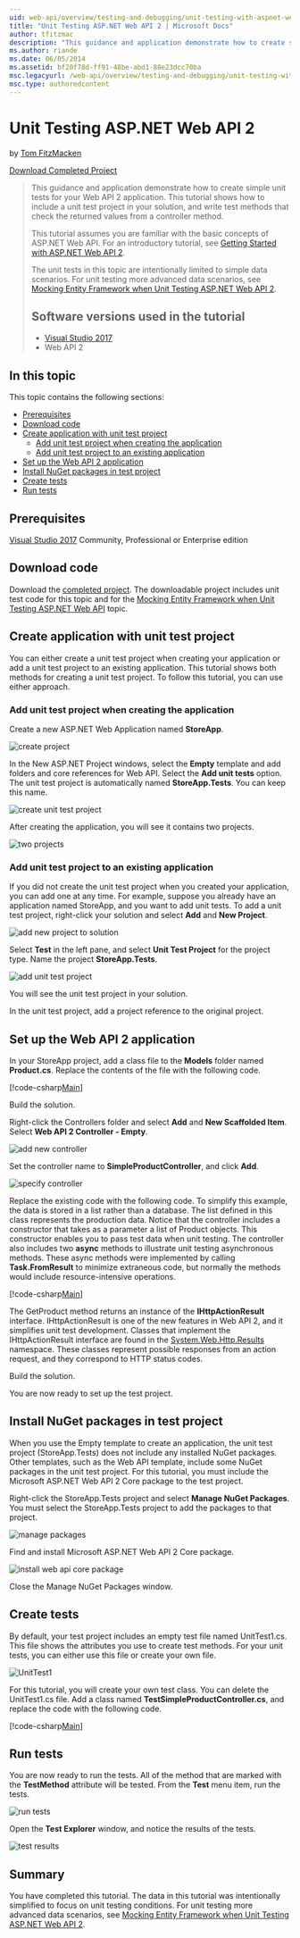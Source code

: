 ```yaml
---
uid: web-api/overview/testing-and-debugging/unit-testing-with-aspnet-web-api
title: "Unit Testing ASP.NET Web API 2 | Microsoft Docs"
author: tfitzmac
description: "This guidance and application demonstrate how to create simple unit tests for your Web API 2 application. This tutorial shows how to include a unit test proj..."
ms.author: riande
ms.date: 06/05/2014
ms.assetid: bf20f78d-ff91-48be-abd1-88e23dcc70ba
msc.legacyurl: /web-api/overview/testing-and-debugging/unit-testing-with-aspnet-web-api
msc.type: authoredcontent
---
```

Unit Testing ASP.NET Web API 2
====================
by [Tom FitzMacken](https://github.com/tfitzmac)

[Download Completed Project](https://code.msdn.microsoft.com/Unit-Testing-with-ASPNET-1374bc11)

> This guidance and application demonstrate how to create simple unit tests for your Web API 2 application. This tutorial shows how to include a unit test project in your solution, and write test methods that check the returned values from a controller method.
>
> This tutorial assumes you are familiar with the basic concepts of ASP.NET Web API. For an introductory tutorial, see [Getting Started with ASP.NET Web API 2](../getting-started-with-aspnet-web-api/tutorial-your-first-web-api.md).
>
> The unit tests in this topic are intentionally limited to simple data scenarios. For unit testing more advanced data scenarios, see [Mocking Entity Framework when Unit Testing ASP.NET Web API 2](mocking-entity-framework-when-unit-testing-aspnet-web-api-2.md).
>
> ## Software versions used in the tutorial
>
> - [Visual Studio 2017](https://visualstudio.microsoft.com/downloads/?utm_medium=microsoft&utm_source=docs.microsoft.com&utm_campaign=button+cta&utm_content=download+vs2017)
> - Web API 2

## In this topic

This topic contains the following sections:

- [Prerequisites](#prereqs)
- [Download code](#download)
- [Create application with unit test project](#appwithunittest)
    - [Add unit test project when creating the application](#whencreate)
    - [Add unit test project to an existing application](#addtoexisting)
- [Set up the Web API 2 application](#setupproject)
- [Install NuGet packages in test project](#testpackages)
- [Create tests](#tests)
- [Run tests](#runtests)

<a id="prereqs"></a>
## Prerequisites

[Visual Studio 2017](https://visualstudio.microsoft.com/downloads/?utm_medium=microsoft&utm_source=docs.microsoft.com&utm_campaign=button+cta&utm_content=download+vs2017) Community, Professional or Enterprise edition

<a id="download"></a>
## Download code

Download the [completed project](https://code.msdn.microsoft.com/Unit-Testing-with-ASPNET-1374bc11). The downloadable project includes unit test code for this topic and for the [Mocking Entity Framework when Unit Testing ASP.NET Web API](mocking-entity-framework-when-unit-testing-aspnet-web-api-2.md) topic.

<a id="appwithunittest"></a>
## Create application with unit test project

You can either create a unit test project when creating your application or add a unit test project to an existing application. This tutorial shows both methods for creating a unit test project. To follow this tutorial, you can use either approach.

<a id="whencreate"></a>
### Add unit test project when creating the application

Create a new ASP.NET Web Application named **StoreApp**.

![create project](unit-testing-with-aspnet-web-api/_static/image1.png)

In the New ASP.NET Project windows, select the **Empty** template and add folders and core references for Web API. Select the **Add unit tests** option. The unit test project is automatically named **StoreApp.Tests**. You can keep this name.

![create unit test project](unit-testing-with-aspnet-web-api/_static/image2.png)

After creating the application, you will see it contains two projects.

![two projects](unit-testing-with-aspnet-web-api/_static/image3.png)

<a id="addtoexisting"></a>
### Add unit test project to an existing application

If you did not create the unit test project when you created your application, you can add one at any time. For example, suppose you already have an application named StoreApp, and you want to add unit tests. To add a unit test project, right-click your solution and select **Add** and **New Project**.

![add new project to solution](unit-testing-with-aspnet-web-api/_static/image4.png)

Select **Test** in the left pane, and select **Unit Test Project** for the project type. Name the project **StoreApp.Tests**.

![add unit test project](unit-testing-with-aspnet-web-api/_static/image5.png)

You will see the unit test project in your solution.

In the unit test project, add a project reference to the original project.

<a id="setupproject"></a>
## Set up the Web API 2 application

In your StoreApp project, add a class file to the **Models** folder named **Product.cs**. Replace the contents of the file with the following code.

[!code-csharp[Main](unit-testing-with-aspnet-web-api/samples/sample1.cs)]

Build the solution.

Right-click the Controllers folder and select **Add** and **New Scaffolded Item**. Select **Web API 2 Controller - Empty**.

![add new controller](unit-testing-with-aspnet-web-api/_static/image6.png)

Set the controller name to **SimpleProductController**, and click **Add**.

![specify controller](unit-testing-with-aspnet-web-api/_static/image7.png)

Replace the existing code with the following code. To simplify this example, the data is stored in a list rather than a database. The list defined in this class represents the production data. Notice that the controller includes a constructor that takes as a parameter a list of Product objects. This constructor enables you to pass test data when unit testing. The controller also includes two **async** methods to illustrate unit testing asynchronous methods. These async methods were implemented by calling **Task.FromResult** to minimize extraneous code, but normally the methods would include resource-intensive operations.

[!code-csharp[Main](unit-testing-with-aspnet-web-api/samples/sample2.cs)]

The GetProduct method returns an instance of the **IHttpActionResult** interface. IHttpActionResult is one of the new features in Web API 2, and it simplifies unit test development. Classes that implement the IHttpActionResult interface are found in the [System.Web.Http.Results](https://msdn.microsoft.com/library/system.web.http.results.aspx) namespace. These classes represent possible responses from an action request, and they correspond to HTTP status codes.

Build the solution.

You are now ready to set up the test project.

<a id="testpackages"></a>
## Install NuGet packages in test project

When you use the Empty template to create an application, the unit test project (StoreApp.Tests) does not include any installed NuGet packages. Other templates, such as the Web API template, include some NuGet packages in the unit test project. For this tutorial, you must include the Microsoft ASP.NET Web API 2 Core package to the test project.

Right-click the StoreApp.Tests project and select **Manage NuGet Packages**. You must select the StoreApp.Tests project to add the packages to that project.

![manage packages](unit-testing-with-aspnet-web-api/_static/image8.png)

Find and install Microsoft ASP.NET Web API 2 Core package.

![install web api core package](unit-testing-with-aspnet-web-api/_static/image9.png)

Close the Manage NuGet Packages window.

<a id="tests"></a>
## Create tests

By default, your test project includes an empty test file named UnitTest1.cs. This file shows the attributes you use to create test methods. For your unit tests, you can either use this file or create your own file.

![UnitTest1](unit-testing-with-aspnet-web-api/_static/image10.png)

For this tutorial, you will create your own test class. You can delete the UnitTest1.cs file. Add a class named **TestSimpleProductController.cs**, and replace the code with the following code.

[!code-csharp[Main](unit-testing-with-aspnet-web-api/samples/sample3.cs)]

<a id="runtests"></a>
## Run tests

You are now ready to run the tests. All of the method that are marked with the **TestMethod** attribute will be tested. From the **Test** menu item, run the tests.

![run tests](unit-testing-with-aspnet-web-api/_static/image11.png)

Open the **Test Explorer** window, and notice the results of the tests.

![test results](unit-testing-with-aspnet-web-api/_static/image12.png)

## Summary

You have completed this tutorial. The data in this tutorial was intentionally simplified to focus on unit testing conditions. For unit testing more advanced data scenarios, see [Mocking Entity Framework when Unit Testing ASP.NET Web API 2](mocking-entity-framework-when-unit-testing-aspnet-web-api-2.md).
